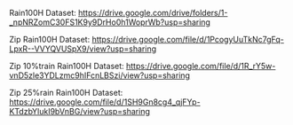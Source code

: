 Rain100H Dataset: https://drive.google.com/drive/folders/1-_npNRZomC30FS1K9y9DrHo0h1WoprWb?usp=sharing

Zip Rain100H Dataset: https://drive.google.com/file/d/1PcogyUuTkNc7gFq-LpxR--VVYQVUSpX9/view?usp=sharing

Zip 10%train Rain100H Dataset: https://drive.google.com/file/d/1R_rY5w-vnD5zle3YDLzmc9hIFcnLBSzi/view?usp=sharing

Zip 25%rain Rain100H Dataset: https://drive.google.com/file/d/1SH9Gn8cg4_qjFYp-KTdzbYlukI9bVnBG/view?usp=sharing
